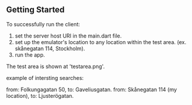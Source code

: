 ## Getting Started
To successfully run the client:
1. set the server host URI in the main.dart file.
2. set up the emulator's location to any location within the test area. (ex. skånegatan 114, Stockholm).
3. run the app.

The test area is shown at 'testarea.png'.

example of intersting searches:

from: Folkungagatan 50, to: Gaveliusgatan.
from: Skånegatan 114 (my location), to: Ljusterögatan.
